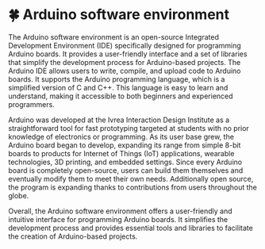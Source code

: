 # 🍀 Arduino software environment

The Arduino software environment is an open-source Integrated Development Environment (IDE) specifically designed for programming Arduino boards. It provides a user-friendly interface and a set of libraries that simplify the development process for Arduino-based projects. The Arduino IDE allows users to write, compile, and upload code to Arduino boards. It supports the Arduino programming language, which is a simplified version of C and C++. This language is easy to learn and understand, making it accessible to both beginners and experienced programmers.

Arduino was developed at the Ivrea Interaction Design Institute as a straightforward tool for fast prototyping targeted at students with no prior knowledge of electronics or programming. As its user base grew, the Arduino board began to develop, expanding its range from simple 8-bit boards to products for Internet of Things (IoT) applications, wearable technologies, 3D printing, and embedded settings. Since every Arduino board is completely open-source, users can build them themselves and eventually modify them to meet their own needs. Additionally open source, the program is expanding thanks to contributions from users throughout the globe.

Overall, the Arduino software environment offers a user-friendly and intuitive interface for programming Arduino boards. It simplifies the development process and provides essential tools and libraries to facilitate the creation of Arduino-based projects.

